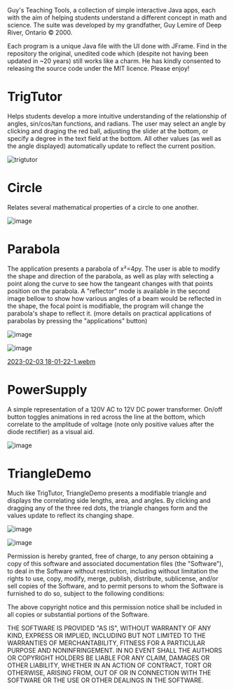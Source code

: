 Guy's Teaching Tools, a collection of simple interactive Java apps, each with the aim of helping students understand a different concept in math and science. The suite was developed by my grandfather, Guy Lemire of Deep River, Ontario © 2000. 

Each program is a unique Java file with the UI done with JFrame. Find in the repository the original, unedited code which (despite not having been updated in ~20 years) still works like a charm. He has kindly consented to releasing the source code under the MIT licence. Please enjoy!

# TrigTutor

Helps students develop a more intuitive understanding of the relationship of angles, sin/cos/tan functions, and radians. The user may select an angle by clicking and draging the red ball, adjusting the slider at the bottom, or specify a degree in the text field at the bottom. All other values (as well as the angle displayed) automatically update to reflect the current position. 

![trigtutor](https://user-images.githubusercontent.com/5817861/216714046-382b555c-7728-4e8d-8b23-012491f3a244.png)

# Circle

Relates several mathematical properties of a circle to one another.

![image](https://user-images.githubusercontent.com/5817861/216723077-31fe6144-ee1e-43a0-bc92-97268f75ce36.png)

# Parabola

The application presents a parabola of x²=4py. The user is able to modify the shape and direction of the parabola, as well as play with selecting a point along the curve to see how the tangeant changes with that points position on the parabola. A "reflector" mode is available in the second image bellow to show how various angles of a beam would be reflected in the shape, the focal point is modifiable, the program will change the parabola's shape to reflect it. (more details on practical applications of parabolas by pressing the "applications" button)

![image](https://user-images.githubusercontent.com/5817861/216723680-4119057a-8a15-45ab-9813-457d8d39ca8d.png)

![image](https://user-images.githubusercontent.com/5817861/216724258-7f579bb8-8ce9-4da7-93dd-d8e6bfc6058f.png)

[2023-02-03 18-01-22-1.webm](https://user-images.githubusercontent.com/5817861/216727301-8bc0d236-3866-4221-b0ae-b1b7a222c898.webm)


# PowerSupply

A simple representation of a 120V AC to 12V DC power transformer. On/off button toggles animations in red across the line at the bottom, which correlate to the amplitude of voltage (note only positive values after the diode rectifier) as a visual aid.

![image](https://user-images.githubusercontent.com/5817861/216725077-901c598c-01ba-4101-bee2-f1ec1613ff36.png)

# TriangleDemo

Much like TrigTutor, TriangleDemo presents a modifiable triangle and displays the correlating side lengths, area, and angles. By clicking and dragging any of the three red dots, the triangle changes form and the values update to reflect its changing shape.

![image](https://user-images.githubusercontent.com/5817861/216725652-0d13470c-5af3-4ae6-aae8-4506cf9e877d.png)

![image](https://user-images.githubusercontent.com/5817861/216726283-7f50d345-e5aa-464a-8a09-f9dbc0409f49.png)




Permission is hereby granted, free of charge, to any person obtaining a copy of this software and associated documentation files (the "Software"), to deal in the Software without restriction, including without limitation the rights to use, copy, modify, merge, publish, distribute, sublicense, and/or sell copies of the Software, and to permit persons to whom the Software is furnished to do so, subject to the following conditions:

The above copyright notice and this permission notice shall be included in all copies or substantial portions of the Software.

THE SOFTWARE IS PROVIDED "AS IS", WITHOUT WARRANTY OF ANY KIND, EXPRESS OR IMPLIED, INCLUDING BUT NOT LIMITED TO THE WARRANTIES OF MERCHANTABILITY, FITNESS FOR A PARTICULAR PURPOSE AND NONINFRINGEMENT. IN NO EVENT SHALL THE AUTHORS OR COPYRIGHT HOLDERS BE LIABLE FOR ANY CLAIM, DAMAGES OR OTHER LIABILITY, WHETHER IN AN ACTION OF CONTRACT, TORT OR OTHERWISE, ARISING FROM, OUT OF OR IN CONNECTION WITH THE SOFTWARE OR THE USE OR OTHER DEALINGS IN THE SOFTWARE.
